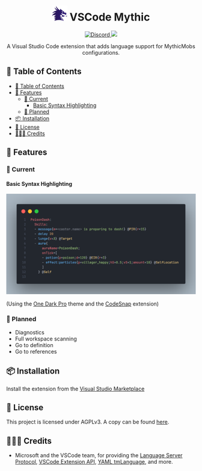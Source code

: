<div align="center"><h1><img src="./assets/mythicIcon_128x128.png" height=40> VSCode Mythic</h1></div>

<div align="center">
    <a href="https://discord.gg/SHthmb6t6n">
        <img src="https://img.shields.io/static/v1?logo=discord&label=&message=Discord&    color=36393f&style=flat-square" alt="Discord">
    </a>
    <a href="https://github.com/0tickpulse/vscode-mythic/blob/main/LICENSE">
        <img src="https://img.shields.io/badge/License-AGPLv3-red?style=flat-square">
    </a>
</div>

<p align="center">A Visual Studio Code extension that adds language support for MythicMobs configurations.</p>

## 📖 Table of Contents

- [📖 Table of Contents](#-table-of-contents)
- [🚀 Features](#-features)
  - [🎉 Current](#-current)
    - [Basic Syntax Highlighting](#basic-syntax-highlighting)
  - [🚧 Planned](#-planned)
- [📦 Installation](#-installation)
- [📝 License](#-license)
- [🧑‍🤝‍🧑 Credits](#-credits)

## 🚀 Features

### 🎉 Current

#### Basic Syntax Highlighting

![Syntax Highlighting](./assets/showcase_syntax_highlight.png)

(Using the [One Dark Pro](https://marketplace.visualstudio.com/items?itemName=zhuangtongfa.Material-theme) theme and the [CodeSnap](https://marketplace.visualstudio.com/items?itemName=adpyke.codesnap) extension)

### 🚧 Planned

- Diagnostics
- Full workspace scanning
- Go to definition
- Go to references

## 📦 Installation

Install the extension from the [Visual Studio Marketplace](https://marketplace.visualstudio.com/items?itemName=0tickpulse.vscode-mythic)

## 📝 License

This project is licensed under AGPLv3. A copy can be found [here](./LICENSE).

## 🧑‍🤝‍🧑 Credits

- Microsoft and the VSCode team, for providing the [Language Server Protocol](https://microsoft.github.io/language-server-protocol/), [VSCode Extension API](https://code.visualstudio.com/api), [YAML tmLanguage](https://code.visualstudio.com/api/language-extensions/syntax-highlight-guide), and more.

